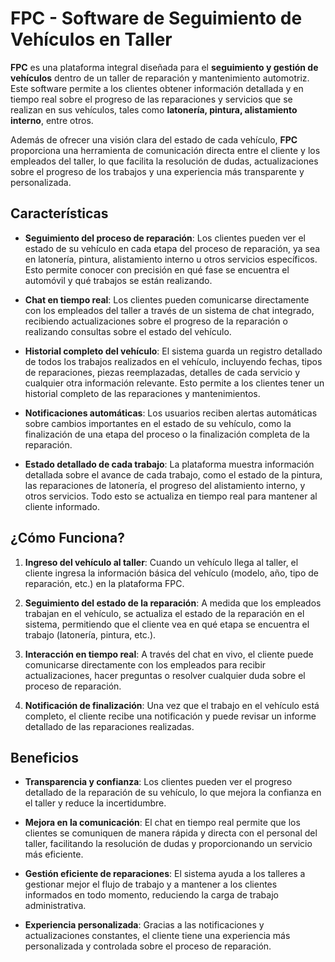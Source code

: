 # FPC - Software de Seguimiento de Vehículos en Taller

**FPC** es una plataforma integral diseñada para el **seguimiento y gestión de vehículos** dentro de un taller de reparación y mantenimiento automotriz. Este software permite a los clientes obtener información detallada y en tiempo real sobre el progreso de las reparaciones y servicios que se realizan en sus vehículos, tales como **latonería, pintura, alistamiento interno**, entre otros.

Además de ofrecer una visión clara del estado de cada vehículo, **FPC** proporciona una herramienta de comunicación directa entre el cliente y los empleados del taller, lo que facilita la resolución de dudas, actualizaciones sobre el progreso de los trabajos y una experiencia más transparente y personalizada.

## Características

- **Seguimiento del proceso de reparación**: Los clientes pueden ver el estado de su vehículo en cada etapa del proceso de reparación, ya sea en latonería, pintura, alistamiento interno u otros servicios específicos. Esto permite conocer con precisión en qué fase se encuentra el automóvil y qué trabajos se están realizando.

- **Chat en tiempo real**: Los clientes pueden comunicarse directamente con los empleados del taller a través de un sistema de chat integrado, recibiendo actualizaciones sobre el progreso de la reparación o realizando consultas sobre el estado del vehículo.

- **Historial completo del vehículo**: El sistema guarda un registro detallado de todos los trabajos realizados en el vehículo, incluyendo fechas, tipos de reparaciones, piezas reemplazadas, detalles de cada servicio y cualquier otra información relevante. Esto permite a los clientes tener un historial completo de las reparaciones y mantenimientos.

- **Notificaciones automáticas**: Los usuarios reciben alertas automáticas sobre cambios importantes en el estado de su vehículo, como la finalización de una etapa del proceso o la finalización completa de la reparación.

- **Estado detallado de cada trabajo**: La plataforma muestra información detallada sobre el avance de cada trabajo, como el estado de la pintura, las reparaciones de latonería, el progreso del alistamiento interno, y otros servicios. Todo esto se actualiza en tiempo real para mantener al cliente informado.

## ¿Cómo Funciona?

1. **Ingreso del vehículo al taller**: Cuando un vehículo llega al taller, el cliente ingresa la información básica del vehículo (modelo, año, tipo de reparación, etc.) en la plataforma FPC.
  
2. **Seguimiento del estado de la reparación**: A medida que los empleados trabajan en el vehículo, se actualiza el estado de la reparación en el sistema, permitiendo que el cliente vea en qué etapa se encuentra el trabajo (latonería, pintura, etc.).

3. **Interacción en tiempo real**: A través del chat en vivo, el cliente puede comunicarse directamente con los empleados para recibir actualizaciones, hacer preguntas o resolver cualquier duda sobre el proceso de reparación.

4. **Notificación de finalización**: Una vez que el trabajo en el vehículo está completo, el cliente recibe una notificación y puede revisar un informe detallado de las reparaciones realizadas.

## Beneficios

- **Transparencia y confianza**: Los clientes pueden ver el progreso detallado de la reparación de su vehículo, lo que mejora la confianza en el taller y reduce la incertidumbre.
  
- **Mejora en la comunicación**: El chat en tiempo real permite que los clientes se comuniquen de manera rápida y directa con el personal del taller, facilitando la resolución de dudas y proporcionando un servicio más eficiente.

- **Gestión eficiente de reparaciones**: El sistema ayuda a los talleres a gestionar mejor el flujo de trabajo y a mantener a los clientes informados en todo momento, reduciendo la carga de trabajo administrativa.

- **Experiencia personalizada**: Gracias a las notificaciones y actualizaciones constantes, el cliente tiene una experiencia más personalizada y controlada sobre el proceso de reparación.
